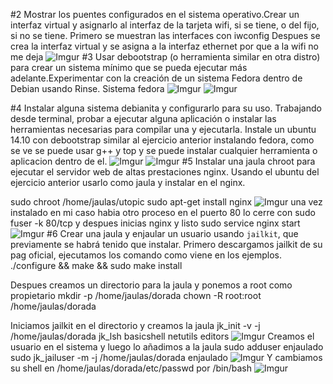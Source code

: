 #2 Mostrar los puentes configurados en el sistema operativo.Crear un interfaz virtual y asignarlo al interfaz de la tarjeta wifi, si se tiene, o del fijo, si no se tiene.
Primero se muestran las interfaces con iwconfig
Despues se crea la interfaz virtual y se asigna a la interfaz ethernet por que a la wifi no me deja
![Imgur](http://i.imgur.com/4xlgoXE.png)
#3 Usar debootstrap (o herramienta similar en otra distro) para crear un sistema mínimo que se pueda ejecutar más adelante.Experimentar con la creación de un sistema Fedora dentro de Debian usando Rinse.
Sistema fedora
![Imgur](http://i.imgur.com/vuj8GEy.png)
![Imgur](http://i.imgur.com/sZLIZAc.png)

#4 Instalar alguna sistema debianita y configurarlo para su uso. Trabajando desde terminal, probar a ejecutar alguna aplicación o instalar las herramientas necesarias para compilar una y ejecutarla. 
Instale un ubuntu 14.10 con debootstrap similar al ejercicio anterior instalando fedora, como se ve se puede usar g++ y top y se puede instalar cualquier herramienta o aplicacion dentro de el.
![Imgur](http://i.imgur.com/TLfXFSJ.png)
![Imgur](http://i.imgur.com/IoDO3ur.png)
#5 Instalar una jaula chroot para ejecutar el servidor web de altas prestaciones nginx.
Usando el ubuntu del ejercicio anterior usarlo como jaula y instalar en el nginx.

sudo chroot /home/jaulas/utopic
sudo apt-get install nginx
![Imgur](http://i.imgur.com/6sY2twT.png)
una vez instalado en mi caso habia otro proceso en el puerto 80 lo cerre con
sudo fuser -k 80/tcp
y despues inicias nginx y listo
sudo service nginx start
![Imgur](http://i.imgur.com/ms5OmJA.png)
#6 Crear una jaula y enjaular un usuario usando `jailkit`, que previamente se habrá tenido que instalar. 
Primero descargamos jailkit de su pag oficial, ejecutamos los comando como viene en los ejemplos.
	./configure && make && sudo make install

Despues creamos un directorio para la jaula y ponemos a root como propietario
	mkdir -p /home/jaulas/dorada
	chown -R root:root /home/jaulas/dorada

Iniciamos jailkit en el directorio y creamos la jaula
	jk_init -v -j /home/jaulas/dorada jk_lsh basicshell netutils editors
![Imgur](http://i.imgur.com/QCImYAL.png)
Creamos el usuario en el sistema y luego lo añadimos a la jaula
	sudo adduser enjaulado
	sudo jk_jailuser -m -j /home/jaulas/dorada enjaulado
![Imgur](http://i.imgur.com/G1jKVpF.png)
Y cambiamos su shell en /home/jaulas/dorada/etc/passwd por /bin/bash
![Imgur](http://i.imgur.com/ImBMAyb.png)
